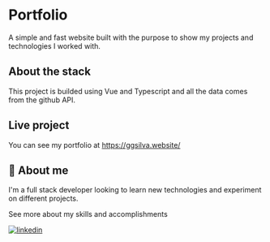 # Portfolio

A simple and fast website built with the purpose to show my projects and technologies I worked with.
## About the stack

This project is builded using Vue and Typescript and all the data comes from the github API.

## Live project

You can see my portfolio at https://ggsilva.website/


## 🚀 About me

I'm a full stack developer looking to learn new technologies and experiment on different projects.

See more about my skills and accomplishments 

[![linkedin](https://img.shields.io/badge/linkedin-0A66C2?style=for-the-badge&logo=linkedin&logoColor=white)](https://www.linkedin.com/)
